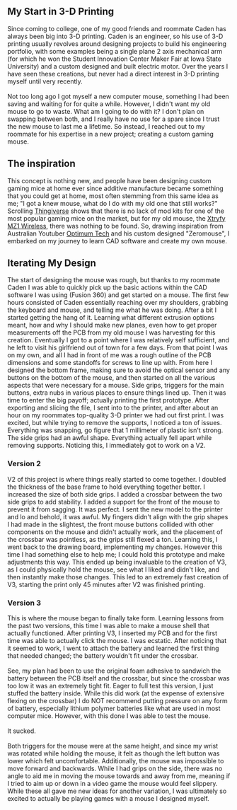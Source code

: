 ## My Start in 3-D Printing
Since coming to college, one of my good friends and roommate Caden has always been big into 3-D printing. Caden is an engineer, so his use of 3-D printing usually revolves around designing projects to build his engineering portfolio, with some examples being
a single plane 2 axis mechanical arm (for which he won the Student Innovation Center Maker Fair at Iowa State University) and a custom designed and built electric motor. Over the years I have seen these creations, but never had a direct interest in 3-D printing
myself until very recently.</br></br>
Not too long ago I got myself a new computer mouse, something I had been saving and waiting for for quite a while. However, I didn't want my old mouse to go to waste. What am I going to do with it? I don't plan on swapping between both, and I really have no use
for a spare since I trust the new mouse to last me a lifetime. So instead, I reached out to my roommate for his expertise in a new project; creating a custom gaming mouse.

## The inspiration
This concept is nothing new, and people have been designing custom gaming mice at home ever since additive manufacture became something that you could get at home, most often stemming from this same idea as me; "I got a knew mouse, what do I do with
 my old one that still works?" Scrolling [Thingiverse](https://www.thingiverse.com/search?q=g+pro+mouse&page=1) shows that there is no lack of mod kits for one of the most popular gaming mice on the market, but for my old mouse, 
 the [Xtryfy MZ1 Wireless](https://cherryxtrfy.com/mice/mz1-wireless/), there was nothing to be found. So, drawing inspiration from Australian Youtuber [Optimum Tech](https://www.youtube.com/watch?v=aHLzNnL81ms) and his custom designed "Zeromouse", I embarked on my 
 journey to learn CAD software and create my own mouse.

 ## Iterating My Design
 The start of designing the mouse was rough, but thanks to my roommate Caden I was able to quickly pick up the basic actions within the CAD software I was using (Fusion 360) and get started on a mouse. The first few hours consisted of Caden essentially reaching over my shoulders,
 grabbing the keyboard and mouse, and telling me what he was doing. After a bit I started getting the hang of it. Learning what different extrusion options meant, how and why I should make new planes, even how to get proper measurements off the PCB from my old mouse I was harvesting for this creation.
 Eventually I got to a point where I was relatively self sufficient, and he left to visit his girlfriend out of town for a few days. From that point I was on my own, and all I had in front of me was a rough outline of the PCB dimensions and some standoffs for screws to line up with.
 From here I designed the bottom frame, making sure to avoid the optical sensor and any buttons on the bottom of the mouse, and then started on all the various aspects that were necessary for a mouse. Side grips, triggers for the main buttons, extra nubs in various places to ensure things lined up.
 Then it was time to enter the big payoff; actually printing the first prototype. After exporting and slicing the file, I sent into to the printer, and after about an hour on my roommates top-quality 3-D printer we had out first print. I was excited, but while trying to remove the supports, 
 I noticed a ton of issues. Everything was snapping, go figure that 1 millimeter of plastic isn't strong. The side grips had an awful shape. Everything actually fell apart while removing supports. Noticing this, I immediately got to work on a V2.
 ### Version 2
 V2 of this project is where things really started to come together. I doubled the thickness of the base frame to hold everything together better. I increased the size of both side grips. I added a crossbar between the two side grips to add stability. I added a support for the front of the mouse
 to prevent it from sagging. It was perfect. I sent the new model to the printer and lo and behold, it was awful. My fingers didn't align with the grip shapes I had made in the slightest, the front mouse buttons collided with other components on the mouse and didn't actually work, and the placement
 of the crossbar was pointless, as the grips still flexed a ton. Learning this, I went back to the drawing board, implementing my changes. However this time I had something else to help me; I could hold this prototype and make adjustments this way. This ended up being invaluable to the creation of V3,
 as I could physically hold the mouse, see what I liked and didn't like, and then instantly make those changes. This led to an extremely fast creation of V3, starting the print only 45 minutes after V2 was finished printing.

 ### Version 3
 This is where the mouse began to finally take form. Learning lessons from the past two versions, this time I was able to make a mouse shell that actually functioned. After printing V3, I inserted my PCB and for the first time was able to actually click the mouse. I was ecstatic. After noticing that
 it seemed to work, I went to attach the battery and learned the first thing that needed changed; the battery wouldn't fit under the crossbar.<br></br>
 See, my plan had been to use the original foam adhesive to sandwich the battery between the PCB itself and the crossbar, but since the crossbar was too low it was an extremely tight fit. Eager to full test this version, I just stuffed the battery inside. While this did work (at the expense of extensive
 flexing on the crossbar) I do NOT recommend putting pressure on any form of battery, especially lithium polymer batteries like what are used in most computer mice. However, with this done I was able to test the mouse.<br><br>It sucked.<br><br>Both triggers for the mouse were at the same height,
  and since my wrist was rotated while holding the mouse, it felt as though the left button was lower which felt uncomfortable. Additionally, the mouse was impossible to move forward and backwards. While I had grips on the side, there was no angle to aid me in moving the mouse towards and away from me,
  meaning if I tried to aim up or down in a video game the mouse would feel slippery. While these all gave me new ideas for another variation, I was ultimately so excited to actually be playing games with a mouse I designed myself.